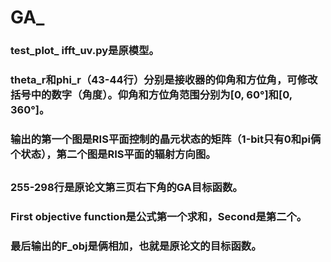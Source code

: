 # GA_

### test_plot_ ifft_uv.py是原模型。
### theta_r和phi_r（43-44行）分别是接收器的仰角和方位角，可修改括号中的数字（角度）。仰角和方位角范围分别为[0, 60°]和[0, 360°]。
### 输出的第一个图是RIS平面控制的晶元状态的矩阵（1-bit只有0和pi俩个状态），第二个图是RIS平面的辐射方向图。

##
### 255-298行是原论文第三页右下角的GA目标函数。
### **First objective function**是公式第一个求和，**Second**是第二个。
### 最后输出的**F_obj**是俩相加，也就是原论文的目标函数。



